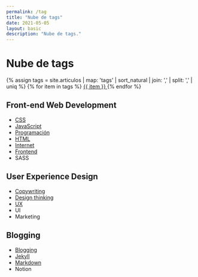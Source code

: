 ```yaml
---
permalink: /tag
title: "Nube de tags"
date: 2021-05-05
layout: basic
description: "Nube de tags."
---
```


# Nube de tags
<p class="tag-cloud">
{% assign tags =  site.articulos | map: 'tags' | sort_natural | join: ','  | split: ',' | uniq %}
{% for item in tags %}
  <a href="/blog-de-bolsillo/tag/{{ item }}">
    <span class="tag-line">
      <span class="tag-cuadro">{{ item }}</span>
    </span>
  </a>
{% endfor %}
</p>

## Front-end Web Development
- [CSS](00/css)
- [JavaScript](00/javascript)
- [Programación](00/programacion)
- [HTML](00/html)
- [Internet](00/internet)
- [Frontend](00/frontend)
- SASS

## User Experience Design
- [Copywriting](00/copywriting)
- [Design thinking](00/design-thinking)
- [UX](00/ux)
- UI
- Marketing

## Blogging
- [Blogging](00/blog)
- [Jekyll](00/jekyll)
- [Markdown](00/markdown)
- Notion
